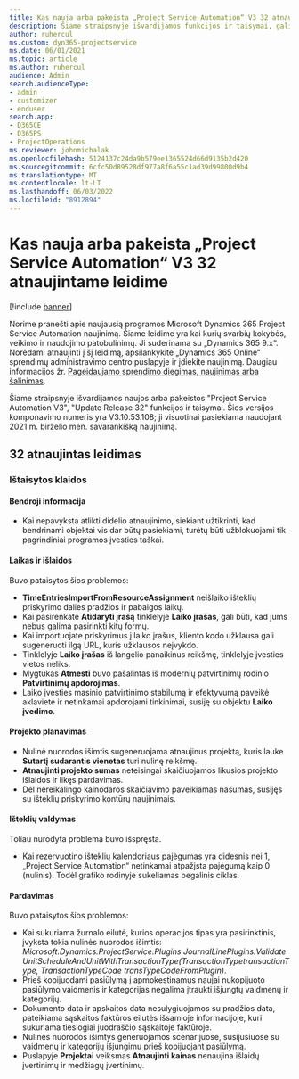 ```yaml
---
title: Kas nauja arba pakeista „Project Service Automation“ V3 32 atnaujintame leidime
description: Šiame straipsnyje išvardijamos funkcijos ir taisymai, galimi "Project Service Automation Update Release 32", V3.
author: ruhercul
ms.custom: dyn365-projectservice
ms.date: 06/01/2021
ms.topic: article
ms.author: ruhercul
audience: Admin
search.audienceType:
- admin
- customizer
- enduser
search.app:
- D365CE
- D365PS
- ProjectOperations
ms.reviewer: johnmichalak
ms.openlocfilehash: 5124137c24da9b579ee1365524d66d9135b2d420
ms.sourcegitcommit: 6cfc50d89528df977a8f6a55c1ad39d99800d9b4
ms.translationtype: MT
ms.contentlocale: lt-LT
ms.lasthandoff: 06/03/2022
ms.locfileid: "8912894"
---
```

# <a name="whats-new-or-changed-in-project-service-automation-update-release-32-v3"></a>Kas nauja arba pakeista „Project Service Automation“ V3 32 atnaujintame leidime

[!include [banner](../includes/psa-now-project-operations.md)]

Norime pranešti apie naujausią programos Microsoft Dynamics 365 Project Service Automation naujinimą. Šiame leidime yra kai kurių svarbių kokybės, veikimo ir naudojimo patobulinimų. Ji suderinama su „Dynamics 365 9.x“. Norėdami atnaujinti į šį leidimą, apsilankykite „Dynamics 365 Online“ sprendimų administravimo centro puslapyje ir įdiekite naujinimą. Daugiau informacijos žr. [Pageidaujamo sprendimo diegimas, naujinimas arba šalinimas](/power-platform/admin/install-remove-preferred-solution).

Šiame straipsnyje išvardijamos naujos arba pakeistos "Project Service Automation V3", "Update Release 32" funkcijos ir taisymai. Šios versijos komponavimo numeris yra V3.10.53.108; ji visuotinai pasiekiama naudojant 2021 m. birželio mėn. savarankišką naujinimą.

## <a name="update-release-32"></a>32 atnaujintas leidimas

### <a name="bug-fixes"></a>Ištaisytos klaidos

#### <a name="general"></a>Bendroji informacija

- Kai nepavyksta atlikti didelio atnaujinimo, siekiant užtikrinti, kad bendrinami objektai vis dar būtų pasiekiami, turėtų būti užblokuojami tik pagrindiniai programos įvesties taškai.

#### <a name="time-and-expense"></a>Laikas ir išlaidos

Buvo pataisytos šios problemos:

- **TimeEntriesImportFromResourceAssignment** neišlaiko išteklių priskyrimo dalies pradžios ir pabaigos laikų.
- Kai pasirenkate **Atidaryti įrašą** tinklelyje **Laiko įrašas**, gali būti, kad jums nebus galima pasirinkti kitų formų.
- Kai importuojate priskyrimus į laiko įrašus, kliento kodo užklausa gali sugeneruoti ilgą URL, kuris užklausos neįvykdo.
- Tinklelyje **Laiko įrašas** iš langelio panaikinus reikšmę, tinklelyje įvesties vietos neliks.
- Mygtukas **Atmesti** buvo pašalintas iš modernių patvirtinimų rodinio **Patvirtinimų apdorojimas**.
- Laiko įvesties masinio patvirtinimo stabilumą ir efektyvumą paveikė aklavietė ir netinkamai apdorojami tinkinimai, susiję su objektu **Laiko įvedimo**.

#### <a name="project-planning"></a>Projekto planavimas

- Nulinė nuorodos išimtis sugeneruojama atnaujinus projektą, kuris lauke **Sutartį sudarantis vienetas** turi nulinę reikšmę.
- **Atnaujinti projekto sumas** neteisingai skaičiuojamos likusios projekto išlaidos ir likęs pardavimas.
- Dėl nereikalingo kainodaros skaičiavimo paveikiamas našumas, susijęs su išteklių priskyrimo kontūrų naujinimais.

#### <a name="resource-management"></a>Išteklių valdymas

Toliau nurodyta problema buvo išspręsta.

- Kai rezervuotino išteklių kalendoriaus pajėgumas yra didesnis nei 1, „Project Service Automation“ netinkamai atpažįsta pajėgumą kaip 0 (nulinis). Todėl grafiko rodinyje sukeliamas begalinis ciklas.

#### <a name="sales"></a>Pardavimas

Buvo pataisytos šios problemos:

- Kai sukuriama žurnalo eilutė, kurios operacijos tipas yra pasirinktinis, įvyksta tokia nulinės nuorodos išimtis: *Microsoft.Dynamics.ProjectService.Plugins.JournalLinePlugins.ValidateUnitScheduleAndUnitWithTransactionType(TransactionTypetransactionType, TransactionTypeCode transTypeCodeFromPlugin)*.
- Prieš kopijuodami pasiūlymą į apmokestinamus naujai nukopijuoto pasiūlymo vaidmenis ir kategorijas negalima įtraukti išjungtų vaidmenų ir kategorijų.
- Dokumento data ir apskaitos data nesulygiuojamos su pradžios data, pateikiama sąskaitos faktūros eilutės išsamioje informacijoje, kuri sukuriama tiesiogiai juodraščio sąskaitoje faktūroje.
- Nulinės nuorodos išimtys generuojamos scenarijuose, susijusiuose su vaidmenų ir kategorijų išjungimu prieš kopijuojant pasiūlymą.
- Puslapyje **Projektai** veiksmas **Atnaujinti kainas** nenaujina išlaidų įvertinimų ir medžiagų įvertinimų.
